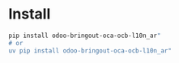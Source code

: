 # Install

```bash
pip install odoo-bringout-oca-ocb-l10n_ar"
# or
uv pip install odoo-bringout-oca-ocb-l10n_ar"
```
